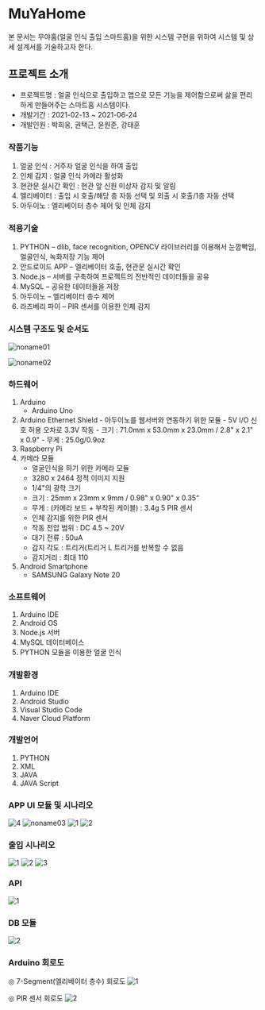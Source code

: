 # MuYaHome
본 문서는 무야홈(얼굴 인식 출입 스마트홈)을 위한 시스템 구현을 위하여 시스템 및 상세 설계서를 기술하고자 한다.
## 프로젝트 소개
* 프로젝트명 : 얼굴 인식으로 출입하고 앱으로 모든 기능을 제어함으로써 삶을 편리하게 만들어주는 스마트홈 시스템이다.
* 개발기간 : 2021-02-13 ~ 2021-06-24
* 개발인원 : 박희웅, 권택근, 윤원준, 강태훈
### 작품기능
1. 얼굴 인식 : 거주자 얼굴 인식을 하여 출입
2. 인체 감지 : 얼굴 인식 카메라 활성화
3. 현관문 실시간 확인 : 현관 앞 신원 미상자 감지 및 알림
4. 엘리베이터 : 출입 시 호출/해당 층 자동 선택 및 외출 시 호출/1층 자동 선택
5. 아두이노 : 엘리베이터 층수 제어 및 인체 감지
### 적용기술
1. PYTHON – dlib, face recognition, OPENCV 라이브러리를 이용해서 눈깜빡임, 얼굴인식, 녹화저장 기능 제어
2. 안드로이드 APP – 엘리베이터 호출, 현관문 실시간 확인
3. Node.js – 서버를 구축하여 프로젝트의 전반적인 데이터들을 공유
4. MySQL – 공유한 데이터들을 저장
5. 아두이노 – 엘리베이터 층수 제어
6. 라즈베리 파이 – PIR 센서를 이용한 인체 감지
### 시스템 구조도 및 순서도
![noname01](https://user-images.githubusercontent.com/86356725/123232506-2f9fdc00-d514-11eb-9dff-3387925dd68a.png)

![noname02](https://user-images.githubusercontent.com/86356725/123232527-33cbf980-d514-11eb-9219-262bb5b66c0b.png)
### 하드웨어
1. Arduino
	- Arduino Uno
  2. Arduino Ethernet Shield
	- 아두이노를 웹서버와 연동하기 위한 모듈
	- 5V I/O 신호 허용 오차로 3.3V 작동
	- 크기 : 71.0mm x 53.0mm x 23.0mm / 2.8" x 2.1" x 0.9"
	- 무게 : 25.0g/0.9oz
3. Raspberry Pi
4. 카메라 모듈
	- 얼굴인식을 하기 위한 카메라 모듈
	- 3280 x 2464 정적 이미지 지원
	- 1/4"의 광학 크기
	- 크기 : 25mm x 23mm x 9mm / 0.98" x 0.90" x 0.35“
	- 무게 : (카메라 보드 + 부착된 케이블) : 3.4g
5 PIR 센서
	- 인체 감지를 위한 PIR 센서
	- 작동 전압 범위 : DC 4.5 ~ 20V
	- 대기 전류 : 50uA
	- 감지 각도 : 트리거(트리거 L 트리거를 반복할 수 없음
	- 감지거리 : 최대 110
6. Android Smartphone
	- SAMSUNG Galaxy Note 20
###  소프트웨어
1. Arduino IDE
2. Android OS
3. Node.js 서버
4. MySQL 데이터베이스
5. PYTHON 모듈을 이용한 얼굴 인식


### 개발환경
1. Arduino IDE
2. Android Studio
3. Visual Studio Code
4. Naver Cloud Platform
### 개발언어
1. PYTHON
2. XML
3. JAVA
4. JAVA Script

### APP UI 모듈 및 시나리오
![4](https://user-images.githubusercontent.com/86356725/123236207-91157a00-d517-11eb-94bb-e9b7fb62e9a3.png)
![noname03](https://user-images.githubusercontent.com/86356725/123236126-7ba05000-d517-11eb-9fef-403ca265d122.png)
![1](https://user-images.githubusercontent.com/86356725/123236284-a38fb380-d517-11eb-8f5c-b1dafa8bb90d.png)
![2](https://user-images.githubusercontent.com/86356725/123236302-a68aa400-d517-11eb-8a3b-9d617be385b4.png)

### 출입 시나리오
![1](https://user-images.githubusercontent.com/86356725/123236400-ba360a80-d517-11eb-8e21-23b3c8487bf0.png)
![2](https://user-images.githubusercontent.com/86356725/123236413-bbffce00-d517-11eb-9133-3ec876158616.png)
![3](https://user-images.githubusercontent.com/86356725/123236447-c4580900-d517-11eb-8201-c8c044162345.png)

### API
![1](https://user-images.githubusercontent.com/86356725/123236601-e6518b80-d517-11eb-8e33-52e1665f4bfb.PNG)

### DB 모듈
![2](https://user-images.githubusercontent.com/86356725/123236651-f2d5e400-d517-11eb-880d-502a05e3778e.png)

### Arduino 회로도
◎ 7-Segment(엘리베이터 층수) 회로도
![1](https://user-images.githubusercontent.com/86356725/123236831-1731c080-d518-11eb-8beb-350f946e9a8d.png)

◎ PIR 센서 회로도
![2](https://user-images.githubusercontent.com/86356725/123236865-1f89fb80-d518-11eb-967f-296b2412bae9.png)

